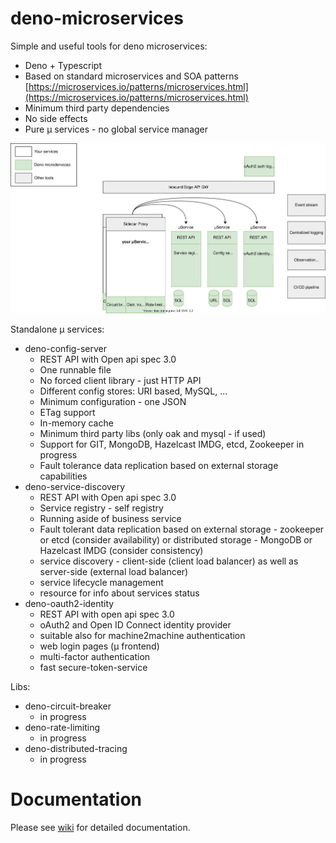 
# deno-microservices

Simple and useful tools for deno microservices:

- Deno + Typescript
- Based on standard microservices and SOA patterns [https://microservices.io/patterns/microservices.html](https://microservices.io/patterns/microservices.html)
- Minimum third party dependencies
- No side effects
- Pure μ services - no global service manager

![Main architecture](./docs/../doc/main.svg "Main architecture")

Standalone μ services:

- deno-config-server
  - REST API with Open api spec 3.0
  - One runnable file
  - No forced client library - just HTTP API
  - Different config stores: URI based, MySQL, ...
  - Minimum configuration - one JSON
  - ETag support
  - In-memory cache
  - Minimum third party libs (only oak and mysql - if used)
  - Support for GIT, MongoDB, Hazelcast IMDG, etcd, Zookeeper in progress
  - Fault tolerance data replication based on external storage capabilities
- deno-service-discovery
  - REST API with Open api spec 3.0
  - Service registry - self registry
  - Running aside of business service
  - Fault tolerant data replication based on external storage - zookeeper or etcd (consider availability) or distributed storage - MongoDB or Hazelcast IMDG (consider consistency)
  - service discovery - client-side (client load balancer) as well as server-side (external load balancer)
  - service lifecycle management
  - resource for info about services status
- deno-oauth2-identity
  - REST API with open api spec 3.0
  - oAuth2 and Open ID Connect identity provider
  - suitable also for machine2machine authentication
  - web login pages (μ frontend)
  - multi-factor authentication
  - fast secure-token-service

Libs:

- deno-circuit-breaker
  - in progress
- deno-rate-limiting
  - in progress
- deno-distributed-tracing
  - in progress

# Documentation

Please see [wiki](./wiki) for detailed documentation.


